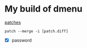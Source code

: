 # My build of dmenu

[patches](https://tools.suckless.org/dmenu/)

`patch --merge -i [patch.diff]`

- [x] password
